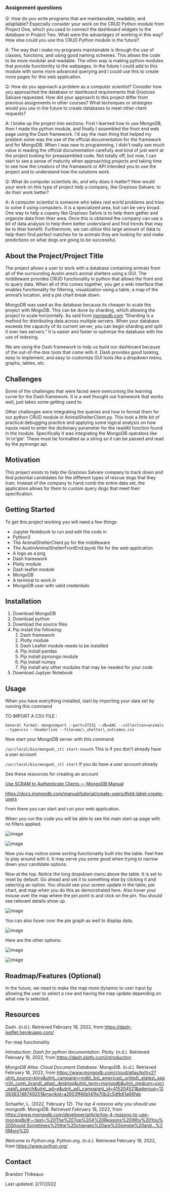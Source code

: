 ### Assignment questions
Q: How do you write programs that are maintainable, readable, and adaptable? Especially consider your work on the CRUD Python module from Project One, which you used to connect the dashboard widgets to the database in Project Two. What were the advantages of working in this way? How else could you use this CRUD Python module in the future?

A: The way that i make my programs maintainable is through the use of classes, functions, and using good naming schemes. This allows the code to be more modular and readable. The other way is making python modules that provide functionlity to the webpages. In the future I could add to this module with some more advanced querying and I could use this to create more pages for this web application.

Q: How do you approach a problem as a computer scientist? Consider how you approached the database or dashboard requirements that Grazioso Salvare requested. How did your approach to this project differ from previous assignments in other courses? What techniques or strategies would you use in the future to create databases to meet other client requests?

A: I broke up the project into sections. First I learned how to use MongoDB, then I made the python module, and finally I assembled the front end web page using the Dash framework. I'd say the main thing that helped my problem solve was the use of the official documentation for the framework and for MongoDB. When I was new to programming, I didn't really see much value in reading the official documentation carefully and kind of just went at the project looking for preassembled code. Not totally off, but now, I can start to see a sense of maturity when approaching projects and taking time to see how the creators of the framework or API intended you to use the project and to understand how the solutions work. 

Q: What do computer scientists do, and why does it matter? How would your work on this type of project help a company, like Grazioso Salvare, to do their work better?

A: A computer scientist is someone who takes real world problems and tries to solve it using computers. It is a specialized area, but can be very broad. One way to help a copany like Grazioso Salvre is to help them gather and organzie data from thier area. Once this is obtained the company can use a bit of data analysis to help them better understand and find trends that may be to thier benefit. Furthermore, we can utilize this large amount of data to help them find perfect matches for te animals they are looking for and make predictions on what dogs are going to be successful. 


## **About the Project/Project Title**
The project allows a user to work with a database containing animals from all of the surrounding Austin area’s animal shelters using a GUI. The middleware provides CRUD functionality in python that allows the front end to query data. When all of this comes together, you get a web interface that enables functionality for filtering, visualization using a table, a map of the animal’s location, and a pie chart break down. 

MongoDB was used as the database because its cheaper to scale the project with MogoDB. This can be done by sharding, which allowing the project to scale horizontally. As said from [mongodb.com](https://www.mongodb.com/developer/article/top-4-reasons-to-use-mongodb/#:~:text=%20The%20Top%204%20Reasons%20Why%20You%20Should,Sometimes%20the%20changes%20are%20simple%20and...%20More%20) “Sharding is a method for distributing data across multiple servers. When your database exceeds the capacity of its current server, you can begin sharding and split it over two servers.”  It is easier and faster to optimize the database with the use of indexing. 

We are using the Dash framework to help us build our dashboard because of the out-of-the-box tools that come with it. Dash provides good looking, easy to implement, and easy to customize GUI tools like a dropdown menu, graphs, tables, etc. 

## **Challenges**
Some of the challenges that were faced were overcoming the learning curve for the Dash framework. It is a well thought out framework that works well, just takes some getting used to. 

Other challenges were integrating the queries and how to format them for our python CRUD module in AnimalShelterClient.py. This took a little bit of practical debugging practice and applying some logical analysis on how inputs need to enter the dictionary parameter for the readAll function found in the module. Specifically it was integrating the MongoDB operators like ‘$in’ or ‘$gte’. These must be formatted as a string so it can be passed and read by the pymongo api. 

## **Motivation**
This project exists to help the Grazioso Salvare company to track down and find potential candidates for the different types of rescue dogs that they train. Instead of the company to hand comb the entire data set, the application allows for them to custom query dogs that meet their specification. 

## **Getting Started**
To get this project working you will need a few things:

- Jupyter Notebook to run and edit the code in
- Python3
- The AnimalShelterClient.py for the middleware
- The AustinAnimalShelterFrontEnd.ipynb file for the web application
- A logo as a png
- Dash framework
- Plotly module
- Dash leaflet module
- MongoDB 
- A terminal to work in
- MongoDB user with valid credentials  

## **Installation**
1. Download MongoDB
1. Download python
1. Download the source files
1. Pip install the following:
   1. Dash framework
   1. Plotly module
   1. Dash Leaflet module needs to be installed
   1. Pip install pandas
   1. Pip install pymongo module
   1. Pip install numpy
   1. Pip install any other modules that may be needed for your code
1. Download Juptyer Notebook


## **Usage**
When you have everything installed, start by importing your data set by running this command

TO IMPORT A CSV FILE :

`General format: mongoimport --port=37231 --db=AAC --collection=animals --type=csv --headerline --file=aac\_shelter\_outcomes.csv`

Now start your MongoDB server with this command: 

`/usr/local/bin/mongod\_ctl start-noauth`  This is if you don’t already have a user account

`/usr/local/bin/mongod\_ctl start` If you do have a user account already

See these resources for creating an account

[Use SCRAM to Authenticate Clients — MongoDB Manual](https://docs.mongodb.com/manual/tutorial/configure-scram-client-authentication/#std-label-create-user-admin)

<https://docs.mongodb.com/manual/tutorial/create-users/#std-label-create-users>

From there you can start and run your web application.

When you run the code you will be able to see the main start up page with no filters applied. 

![image](https://user-images.githubusercontent.com/22525956/155253251-1d5c5702-a860-4576-8051-5deabe8213d6.png)

![image](https://user-images.githubusercontent.com/22525956/155253278-47279878-eca1-4de6-88be-2570128493a7.png)

Now you may notice some sorting functionality built into the table. Feel free to play around with it. It may serve you some good when trying to narrow down your candidate options. 

Now at the top. Notice the long dropdown menu above the table. It is set to reset by default. Go ahead and set it to something else by clicking it and selecting an option. You should see your screen update in the table, pie chart, and map when you do this as demonstrated here. Also hover your mouse over the map where the pin point is and click on the pin. You should see relevant details show up.

![image](https://user-images.githubusercontent.com/22525956/155253315-1897e933-1b06-404b-912e-8f6ce3f81397.png)


You can also hover over the pie graph as well to display data.

![image](https://user-images.githubusercontent.com/22525956/155253325-e3136316-b928-4448-88ec-0daf08e58615.png)

Here are the other options:

![image](https://user-images.githubusercontent.com/22525956/155253359-6d8e5fe1-c01d-4b76-9db6-ba757f45ae68.png)

![image](https://user-images.githubusercontent.com/22525956/155253367-b51a8fd9-201d-4215-a675-8af82bd4f726.png)




## **Roadmap/Features (Optional)**
In the future, we need to make the map more dynamic to user input by allowing the user to select a row and having the map update depending on what row is selected.

## **Resources**
Dash. (n.d.). Retrieved February 18, 2022, from https://dash-leaflet.herokuapp.com/ 

For map functionality

*Introduction: Dash for python documentation*. Plotly. (n.d.). Retrieved February 18, 2022, from https://dash.plotly.com/introduction 

*MongoDB Atlas: Cloud Document Database*. MongoDB. (n.d.). Retrieved February 18, 2022, from https://www.mongodb.com/cloud/atlas/lp/try2?utm\_source=bing&utm\_campaign=mdb\_bs\_americas\_united\_states\_search\_core\_brand\_atlas\_desktop&utm\_term=mongodb&utm\_medium=cpc\_paid\_search&utm\_ad=e&utm\_ad\_campaign\_id=415204521&adgroup=1208363748749201&msclkid=a2603ff46b141fe70b2c5dfb61a66fab 

Schaefer, L. (2022, February 12). *The top 4 reasons why you should use mongodb*. MongoDB. Retrieved February 18, 2022, from https://www.mongodb.com/developer/article/top-4-reasons-to-use-mongodb/#:~:text=%20The%20Top%204%20Reasons%20Why%20You%20Should,Sometimes%20the%20changes%20are%20simple%20and...%20More%20 

*Welcome to Python.org*. Python.org. (n.d.). Retrieved February 18, 2022, from https://www.python.org/ 


## **Contact**
Brandon Thibeaux

Last updated: 2/17/2022


